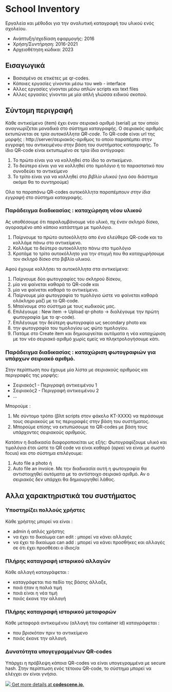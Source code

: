 # School Inventory

Εργαλεία και μέθοδοι για την αναλυτική καταγραφή του υλικού ενός σχολείου.

* Ανάπτυξη/σχεδίαση εφαρμογής: 2016
* Χρήση/Συντήρηση: 2016-2021
* Αρχειοθέτηση κώδικα: 2023

## Εισαγωγικά

* Βασισμένο σε ετικέτες με qr-codes.
* Κάποιες εργασίες γίνονται μέσω του web - interface
* Αλλες εργασίες γίνονται μέσω απλών scripts και text files
* Αλλες εργασίες γίνονται με μία απλή γλώσσα ειδικού σκοπού.

## Σύντομη περιγραφή

Κάθε αντικείμενο (item) έχει έναν σειριακό αριθμό (serial) με τον οποίο αναγνωρίζεται μοναδικά στο σύστημα καταγραφής.
Ο σειριακός αριθμός εκτυπώνεται σε *_τρία_ αυτοκόλλητα QR-code*.
Το QR-code είναι url της μορφής : http://server/σειριακός-αριθμος το οποίο παραπέμπει στην εγγραφή του αντικειμένου
στην βάση του συστήματος καταγραφής.
Το ίδιο QR-code είναι εκτυπωμένο σε τρία ίδια αντίγραφα:
1. Το πρώτο είναι για να κολληθεί στο ίδιο το _αντικείμενο_.
2. Το δεύτερο είναι για να κολληθεί στο _τιμολόγιο_ ή το παραστατικό που συνοδεύει το αντικείμενο
3. Το τρίτο είναι για να κολληθεί στο _βιβλίο υλικού_ (για όσο διάστημα ακόμα θα το συντηρούμε)

Ολα τα παραπάνω QR-codes αυτοκόλλητα παραπέμπουν *στην ίδια εγγραφή* στο σύστημα καταγραφής. 

### Παράδειγμα διαδικασίας : καταχώρηση νέου υλικού

Ας υποθέσουμε ότι παραλαμβάνουμε νέο υλικό, πχ έναν σκληρό δίσκο, αγορασμένο από κάποιο κατάστημα με τιμολόγιο.

1. Παίρνουμε το πρώτο αυτοκόλλητο απο ένα ελεύθερο QR-code και το κολλάμε πάνω στο αντικείμενο.
2. Κολλάμε το δεύτερο αυτοκόλλητο πάνω στο τιμολόγιο 
3. Κρατάμε το τρίτο αυτοκόλλητο για την στιγμή που θα καταχωρήσουμε τον σκληρό δίσκο στο βιβλίο υλικού.

Αφού έχουμε κολλήσει τα αυτοκόλλητα στα αντικείμενα:

1. Παίρνουμε δύο φωτογραφίες του σκληρού δίσκου, 
  1. μία να φαίνεται καθαρά το QR-code και 
  2. μία να φαίνεται καθαρά το αντικείμενο.
2. Παίρνουμε μία φωτογραφία το τιμολόγιο ώστε να φαίνεται καθαρά ολόκληρο μαζί με το QR-code.
3. Μπαίνουμε στο σύστημα με τους κωδικούς μας.
4. Επιλέγουμε : New item -> Upload qr-photo -> διαλέγουμε την πρώτη φωτογραφία (με το qr-code).
5. Επιλέγουμε την δεύτερη φωτογραφία ως secondary photo και
6. την φωτογραφία του τιμολογίου ως  φώτο τιμολογίου.
5. Πατάμε στο Create item και δημιουργείται αυτόματα η νέα καταχώριση με τον νέο σειριακό αριθμό χωρίς εμείς να πληκτρολογήσουμε κάτι.

### Παράδειγμα διαδικασίας : καταχώριση φωτογραφιών για υπάρχων σειριακό αριθμό.

Στην περίπτωση που έχουμε μία λίστα με σειριακούς αριθμούς και περιγραφές της μορφής:
* Σειριακός1  - Περιγραφή αντικειμένου 1
* Σειριακός2  - Περιγραφή αντικειμένου 2 
* ...

Μπορούμε :
1. Με σύντομο τρόπο (βλπ scripts στον φάκελο KT-XXXX) να περάσουμε τους σειριακούς με τις περιγραφές στην βάση του συστήματος.
2. Μπορούμε επίσης να εκτυπώσουμε τα QR-codes με βάση τους υπάρχοντες σειριακούς αριθμούς.

Κατόπιν η διαδικασία διαφοροποιείται ως εξής:
Φωτογραφίζουμε υλικό και τιμολόγια έτσι ώστε το QR code να είναι καθαρό (αρκεί να είναι με σωστό focus) και στο σύστημα επιλέγουμε:
1. Auto file a photo ή
2. Auto file an invoice.
Με την διαδικασία αυτή η φωτογραφία θα αντιστοιχηθεί αυτόματα με το αντίστοιχο σειριακό αριθμό. Αν ο σειριακός δεν υπάρχει θα δημιουργηθεί λάθος.

## Αλλα χαρακτηριστικά του συστήματος

### Υποστηρίζει πολλούς χρήστες
Κάθε χρήστης μπορεί να είναι :
* admin ή απλός χρήστης
* να έχει το δικαίωμα can edit : μπορεί να κάνει αλλαγές
* να έχει το δικαίωμα can add  : μπορεί να κάνει προσθήκες και αλλαγές σε ότι έχει προσθέσει ο ίδιος/α

### Πλήρης καταγραφή ιστορικού αλλαγών

Κάθε αλλαγή καταγράφεται :
* καταγράφεται πιο πεδίο της βάσης άλλαξε,
* ποιά ήταν η παλιά τιμή
* ποιά είναι η νέα τιμή
* ποιός έκανε την αλλαγή

### Πλήρης καταγραφή ιστορικού μεταφορών

Κάθε μεταφορά αντικειμένου (αλλαγή του container id) καταγράφεται :
* που βρισκόταν πριν το αντικείμενο
* ποιός έκανε την αλλαγή.

### Δυνατότητα υπογεγραμμένων QR-codes 

Υπάρχει η πρόβλεψη κάποια QR-codes να είναι υπογεγραμμένα με secure hash. Στην περίπτωση ενός τέτοιου QR-code, το σύστημα μπορεί να ελέγχει αν είναι γνήσιο.






[![](https://codescene.io/projects/1479/status.svg) Get more details at **codescene.io**.](https://codescene.io/projects/1479/jobs/latest-successful/results)
